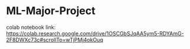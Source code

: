 # ML-Major-Project
colab notebook link:
https://colab.research.google.com/drive/1OSCGbSJqAA5ym5-RDYAmG-2F8DWXc73c#scrollTo=wTjPMj4okOuq
